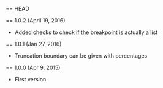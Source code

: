 == HEAD

== 1.0.2 (April 19, 2016)

* Added checks to check if the breakpoint is actually a list

== 1.0.1 (Jan 27, 2016)

* Truncation boundary can be given with percentages

== 1.0.0 (Apr 9, 2015)

* First version
